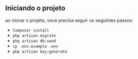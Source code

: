 ## Iniciando o projeto

ao clonar o projeto, voce precisa seguir os seguintes passos:

- ```Composer install```
- ```php artisan migrate```
- ```php artisan db:seed```
- ```cp .env.example .env```
- ```php artisan key:generate```